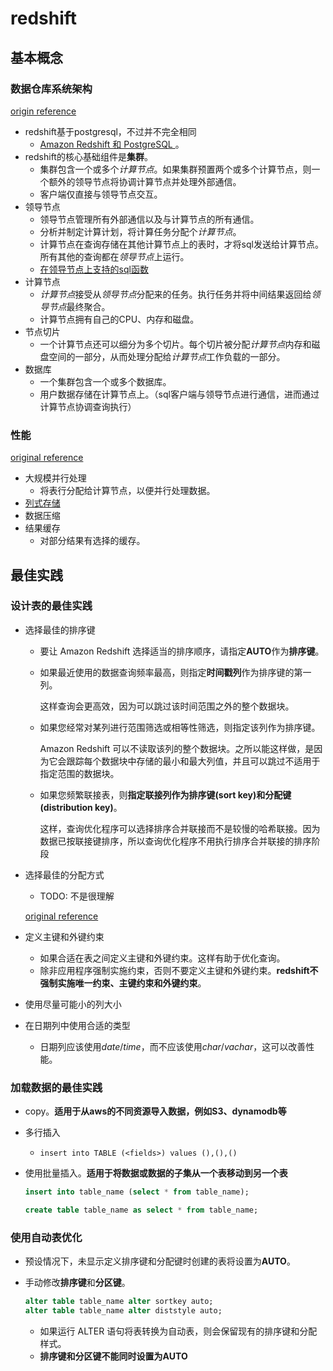 # redshift

## 基本概念

### 数据仓库系统架构

[origin reference](https://docs.aws.amazon.com/zh_cn/redshift/latest/dg/c_high_level_system_architecture.html)

- redshift基于postgresql，不过并不完全相同
  - [Amazon Redshift 和 PostgreSQL
](https://docs.aws.amazon.com/zh_cn/redshift/latest/dg/c_redshift-and-postgres-sql.html)。
- redshift的核心基础组件是**集群**。
  - 集群包含一个或多个*计算节点*。如果集群预置两个或多个计算节点，则一个额外的领导节点将协调计算节点并处理外部通信。
  - 客户端仅直接与领导节点交互。
- 领导节点
  - 领导节点管理所有外部通信以及与计算节点的所有通信。
  - 分析并制定计算计划，将计算任务分配个*计算节点*。
  - 计算节点在查询存储在其他计算节点上的表时，才将sql发送给计算节点。所有其他的查询都在*领导节点*上运行。
  - [在领导节点上支持的sql函数](https://docs.aws.amazon.com/zh_cn/redshift/latest/dg/c_sql-functions-leader-node.html)
- 计算节点
  - *计算节点*接受从*领导节点*分配来的任务。执行任务并将中间结果返回给*领导节点*最终聚合。
  - 计算节点拥有自己的CPU、内存和磁盘。
- 节点切片
  - 一个计算节点还可以细分为多个切片。每个切片被分配*计算节点*内存和磁盘空间的一部分，从而处理分配给*计算节点*工作负载的一部分。
- 数据库
  - 一个集群包含一个或多个数据库。
  - 用户数据存储在计算节点上。（sql客户端与领导节点进行通信，进而通过计算节点协调查询执行）

### 性能

[original reference](https://docs.aws.amazon.com/zh_cn/redshift/latest/dg/c_challenges_achieving_high_performance_queries.html)

- 大规模并行处理
  - 将表行分配给计算节点，以便并行处理数据。
- [列式存储](https://docs.aws.amazon.com/zh_cn/redshift/latest/dg/c_columnar_storage_disk_mem_mgmnt.html)
- 数据压缩
- 结果缓存
  - 对部分结果有选择的缓存。

## 最佳实践

### 设计表的最佳实践
- 选择最佳的排序键
  - 要让 Amazon Redshift 选择适当的排序顺序，请指定**AUTO**作为**排序键**。
  - 如果最近使用的数据查询频率最高，则指定**时间戳列**作为排序键的第一列。
    
    这样查询会更高效，因为可以跳过该时间范围之外的整个数据块。

  - 如果您经常对某列进行范围筛选或相等性筛选，则指定该列作为排序键。
    
    Amazon Redshift 可以不读取该列的整个数据块。之所以能这样做，是因为它会跟踪每个数据块中存储的最小和最大列值，并且可以跳过不适用于指定范围的数据块。

  - 如果您频繁联接表，则**指定联接列作为排序键(sort key)和分配键(distribution key)**。
    
    这样，查询优化程序可以选择排序合并联接而不是较慢的哈希联接。因为数据已按联接键排序，所以查询优化程序不用执行排序合并联接的排序阶段

- 选择最佳的分配方式
  - TODO: 不是很理解

  [original reference](https://docs.aws.amazon.com/zh_cn/redshift/latest/dg/c_best-practices-best-dist-key.html)

- 定义主键和外键约束
  - 如果合适在表之间定义主键和外键约束。这样有助于优化查询。
  - 除非应用程序强制实施约束，否则不要定义主键和外键约束。**redshift不强制实施唯一约束、主键约束和外键约束**。

- 使用尽量可能小的列大小

- 在日期列中使用合适的类型
  - 日期列应该使用*date*/*time*，而不应该使用*char*/*vachar*，这可以改善性能。

### 加载数据的最佳实践
- copy。**适用于从aws的不同资源导入数据，例如S3、dynamodb等**
- 多行插入
  - `insert into TABLE (<fields>) values (),(),()`
- 使用批量插入。**适用于将数据或数据的子集从一个表移动到另一个表**

  ```sql
  insert into table_name (select * from table_name);

  create table table_name as select * from table_name;
  ```

### 使用自动表优化
- 预设情况下，未显示定义排序键和分配键时创建的表将设置为**AUTO**。
- 手动修改**排序键**和**分区键**。

  ```sql
  alter table table_name alter sortkey auto;
  alter table table_name alter diststyle auto;
  ```

  - 如果运行 ALTER 语句将表转换为自动表，则会保留现有的排序键和分配样式。
  - **排序键和分区键不能同时设置为AUTO**
